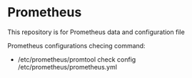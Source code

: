 # Prometheus
This repository is for Prometheus data and configuration file


Prometheus configurations checing command:
- /etc/prometheus/promtool check config /etc/prometheus/prometheus.yml
